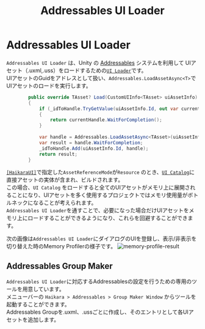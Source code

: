 ﻿---
title: Addressables UI Loader
---

# Addressables UI Loader

`Addressables UI Loader` は、Unity
の [Addressables](https://docs.unity3d.com/ja/Packages/com.unity.addressables@1.20/manual/index.html) システムを利用して
UIアセット（.uxml,.uss）をロードするための[`UI Loader`](../source-generation/ui-catalog.md#ui-loader)です。  
UIアセットのGuidをアドレスとして扱い、`Addressables.LoadAssetAsync<T>`でUIアセットのロードを実行します。

```csharp
        public override TAsset? Load(CustomUIInfo<TAsset> uiAssetInfo)
        {
            if (_idToHandle.TryGetValue(uiAssetInfo.Id, out var currentHandle))
            {
                return currentHandle.WaitForCompletion();
            }
            
            var handle = Addressables.LoadAssetAsync<TAsset>(uiAssetInfo.Id);
            var result = handle.WaitForCompletion;
            _idToHandle.Add(uiAssetInfo.Id, handle);
            return result;
        }
```

[`[HaikaraUI]`](../source-generation/haikara-ui-attribute.md#haikaraui-attribute)で指定した`AssetReferenceMode`が`Resource`
のとき、[`UI Catalog`](../source-generation/ui-catalog.md)に直接アセットの実体が含まれ、ビルドされます。  
この場合、`UI Catalog`
をロードすると全てのUIアセットがメモリ上に展開されることになり、UIアセットを多く使用するプロジェクトではメモリ使用量がボトルネックになることが考えられます。  
`Addressables UI Loader`を通すことで、必要になった場合だけUIアセットをメモリ上にロードすることができるようになり、これらを回避することができます。  

次の画像は`Addressables UI Loader`にダイアログのUIを登録し、表示/非表示を切り替えた時のMemory Profilerの様子です。
![memory-profile-result](/assets/guide/addressables-support/memory-profile-result.png)


## Addressables Group Maker

`Addressables UI Loader`に対応するAddressablesの設定を行うための専用のツールを用意しています。  
メニューバーの `Haikara > Addressables > Group Maker Window` からツールを起動することができます。  
Addressables Groupを.uxml、.ussごとに作成し、そのエントリとして各UIアセットを追加します。  
